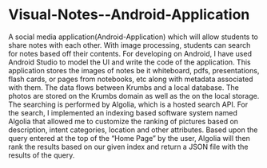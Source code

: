 # Visual-Notes--Android-Application

A social media application(Android-Application) which will allow students to share notes with each other. With image processing, students can search for notes based off their contents. 
For developing on Android, I have used Android Studio to model the UI and write the code of the application.
This application stores the images of notes be it whiteboard, pdfs, presentations, flash cards, or pages from notebooks, etc along with metadata associated with them.
The data flows between Krumbs and a local database. The photos are stored on the Krumbs domain as well as the on the local storage. 
The searching is performed by Algolia, which is a hosted search API. For the search, I implemented an indexing based software system named Algolia that allowed me to customize the ranking of pictures based on description, intent categories, location and other attributes. 
Based upon the query entered at the top of the “Home Page” by the user, Algolia will then rank the results based on our given index and return a JSON file with the results of the query. 

